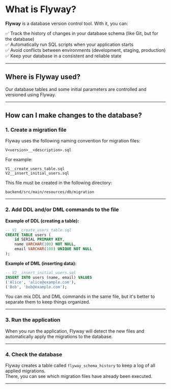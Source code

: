 # What is Flyway?

**Flyway** is a database version control tool. With it, you can:

✅ Track the history of changes in your database schema (like Git, but for the database)  
✅ Automatically run SQL scripts when your application starts  
✅ Avoid conflicts between environments (development, staging, production)  
✅ Keep your database in a consistent and reliable state

---

## Where is Flyway used?

Our database tables and some initial parameters are controlled and versioned using Flyway.

---

## How can I make changes to the database?

### 1. Create a migration file

Flyway uses the following naming convention for migration files:

```
V<version>__<description>.sql
```

For example:

```
V1__create_users_table.sql  
V2__insert_initial_users.sql
```

This file must be created in the following directory:

```
backend/src/main/resources/db/migration
```

---

### 2. Add DDL and/or DML commands to the file

**Example of DDL (creating a table):**

```sql
-- V1__create_users_table.sql
CREATE TABLE users (
    id SERIAL PRIMARY KEY,
    name VARCHAR(100) NOT NULL,
    email VARCHAR(100) UNIQUE NOT NULL
);
```

**Example of DML (inserting data):**

```sql
-- V2__insert_initial_users.sql
INSERT INTO users (name, email) VALUES
('Alice', 'alice@example.com'),
('Bob', 'bob@example.com');
```

You can mix DDL and DML commands in the same file, but it's better to separate them to keep things organized.

---

### 3. Run the application

When you run the application, Flyway will detect the new files and automatically apply the migrations to the database.

---

### 4. Check the database

Flyway creates a table called `flyway_schema_history` to keep a log of all applied migrations.  
There, you can see which migration files have already been executed.

---